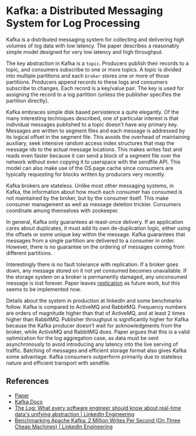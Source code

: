 # Kafka: a Distributed Messaging System for Log Processing

Kafka is a distributed messaging system for collecting and delivering high
volumes of log data with low latency. The paper describes a reasonably simple
model designed for very low latency and high throughput.

The key abstraction in Kafka is a `topic`. Producers publish their records to a
topic, and consumers subscribe to one or more topics. A topic is divided into
multiple partitions and each `broker` stores one or more of those partitions.
Producers append records to these logs and consumers subscribe to changes. Each
record is a key/value pair. The key is used for assigning the record to a log
partition (unless the publisher specifies the partition directly).

Kafka embraces simple disk based persistence a quite elegantly. Of the many
interesting techniques described, one of particular interest is that individual
messages published to a topic doesn't have any primary key. Messages are written
to segment files and each message is addressed by its logical offset in the
segment file. This avoids the overhead of maintaining auxiliary, seek intensive
random access index structures that map the message ids to the actual message
locations. This makes writes fast and reads even faster because it can send a
block of a segment file over the network without even copying it to userspace
with the sendfile API. This model can also make use of the OS page cache since
consumers are typically requesting for blocks written by producers very
recently.

Kafka brokers are stateless. Unlike most other messaging systems, in Kafka, the
information about how much each consumer has consumed is not maintained by the
broker, but by the consumer itself. This make consumer management as well as
message deletion trickier. Consumers coordinate among themselves with zookeeper.

In general, Kafka only guarantees at-least-once delivery. If an application
cares about duplicates, it must add its own de-duplication logic, either using
the offsets or some unique key within the message. Kafka guarantees that
messages from a single partition are delivered to a consumer in order. However,
there is no guarantee on the ordering of messages coming from different
partitions.

Interestingly there is no fault tolerance with replication. If a broker goes
down, any message stored on it not yet consumed becomes unavailable. If the
storage system on a broker is permanently damaged, any unconsumed message is
lost forever. Paper leaves
[replication](http://kafka.apache.org/documentation.html#replication) as future
work, but this seems to be implemented now.

Details about the system in production at linkedIn and some benchmarks follow.
Kafka is compared to ActiveMQ and RabbitMQ. Frequency numbers are orders of
magnitude higher than that of ActiveMQ, and at least 2 times higher than
RabbitMQ. Publisher throughput is significantly higher for Kafka because the
Kafka producer doesn't wait for acknowledgments from the broker, while ActiveMQ
and RabbitMQ does. Paper argues that this is a valid optimization for the log
aggregation case, as data must be sent asynchronously to avoid introducing any
latency into the live serving of traffic. Batching of messages and efficient
storage format also gives Kafka some advantage. Kafka consumers outperform
primarily due to stateless nature and efficient transport with sendfile.

## References
  - [Paper](http://research.microsoft.com/en-us/um/people/srikanth/netdb11/netdb11papers/netdb11-final12.pdf)
  - [Kafka Docs](http://kafka.apache.org/documentation.html)
  - [The Log: What every software engineer should know about real-time data's unifying abstraction | LinkedIn Engineering](https://engineering.linkedin.com/distributed-systems/log-what-every-software-engineer-should-know-about-real-time-datas-unifying)
  - [Benchmarking Apache Kafka: 2 Million Writes Per Second (On Three Cheap Machines) | LinkedIn Engineering](https://engineering.linkedin.com/kafka/benchmarking-apache-kafka-2-million-writes-second-three-cheap-machines)
